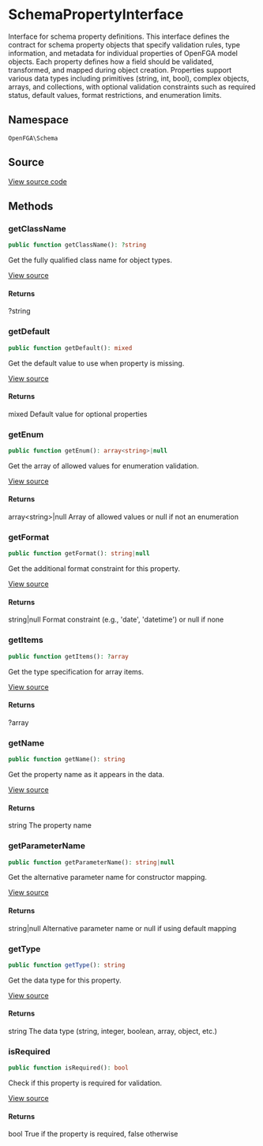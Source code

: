 # SchemaPropertyInterface

Interface for schema property definitions. This interface defines the contract for schema property objects that specify validation rules, type information, and metadata for individual properties of OpenFGA model objects. Each property defines how a field should be validated, transformed, and mapped during object creation. Properties support various data types including primitives (string, int, bool), complex objects, arrays, and collections, with optional validation constraints such as required status, default values, format restrictions, and enumeration limits.

## Namespace
`OpenFGA\Schema`

## Source
[View source code](https://github.com/evansims/openfga-php/blob/main/src/Schema/SchemaPropertyInterface.php)




## Methods
### getClassName


```php
public function getClassName(): ?string
```

Get the fully qualified class name for object types.

[View source](https://github.com/evansims/openfga-php/blob/main/src/Schema/SchemaPropertyInterface.php#L29)


#### Returns
?string

### getDefault


```php
public function getDefault(): mixed
```

Get the default value to use when property is missing.

[View source](https://github.com/evansims/openfga-php/blob/main/src/Schema/SchemaPropertyInterface.php#L36)


#### Returns
mixed
 Default value for optional properties

### getEnum


```php
public function getEnum(): array<string>|null
```

Get the array of allowed values for enumeration validation.

[View source](https://github.com/evansims/openfga-php/blob/main/src/Schema/SchemaPropertyInterface.php#L43)


#### Returns
array&lt;string&gt;&#124;null
 Array of allowed values or null if not an enumeration

### getFormat


```php
public function getFormat(): string|null
```

Get the additional format constraint for this property.

[View source](https://github.com/evansims/openfga-php/blob/main/src/Schema/SchemaPropertyInterface.php#L50)


#### Returns
string&#124;null
 Format constraint (e.g., &#039;date&#039;, &#039;datetime&#039;) or null if none

### getItems


```php
public function getItems(): ?array
```

Get the type specification for array items.

[View source](https://github.com/evansims/openfga-php/blob/main/src/Schema/SchemaPropertyInterface.php#L57)


#### Returns
?array

### getName


```php
public function getName(): string
```

Get the property name as it appears in the data.

[View source](https://github.com/evansims/openfga-php/blob/main/src/Schema/SchemaPropertyInterface.php#L64)


#### Returns
string
 The property name

### getParameterName


```php
public function getParameterName(): string|null
```

Get the alternative parameter name for constructor mapping.

[View source](https://github.com/evansims/openfga-php/blob/main/src/Schema/SchemaPropertyInterface.php#L71)


#### Returns
string&#124;null
 Alternative parameter name or null if using default mapping

### getType


```php
public function getType(): string
```

Get the data type for this property.

[View source](https://github.com/evansims/openfga-php/blob/main/src/Schema/SchemaPropertyInterface.php#L78)


#### Returns
string
 The data type (string, integer, boolean, array, object, etc.)

### isRequired


```php
public function isRequired(): bool
```

Check if this property is required for validation.

[View source](https://github.com/evansims/openfga-php/blob/main/src/Schema/SchemaPropertyInterface.php#L85)


#### Returns
bool
 True if the property is required, false otherwise


